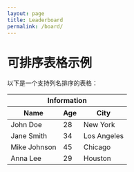 ```yaml
---
layout: page
title: Leaderboard
permalink: /board/
---
```


# 可排序表格示例

以下是一个支持列名排序的表格：

<table id="sortableTable">
    <thead>
        <tr>
            <th colspan="3">Information</th>
        </tr>
        <tr>
            <th onclick="sortTable(0)">Name</th>
            <th onclick="sortTable(1)">Age</th>
            <th onclick="sortTable(2)">City</th>
        </tr>
    </thead>
    <tbody>
        <tr>
            <td>John Doe</td>
            <td>28</td>
            <td>New York</td>
        </tr>
        <tr>
            <td>Jane Smith</td>
            <td>34</td>
            <td>Los Angeles</td>
        </tr>
        <tr>
            <td>Mike Johnson</td>
            <td>45</td>
            <td>Chicago</td>
        </tr>
        <tr>
            <td>Anna Lee</td>
            <td>29</td>
            <td>Houston</td>
        </tr>
    </tbody>
</table>

<script>
    function sortTable(columnIndex) {
        const table = document.getElementById("sortableTable");
        const tbody = table.querySelector("tbody");
        const rows = Array.from(tbody.querySelectorAll("tr"));

        // 判断当前排序方向
        const isAscending = table.getAttribute(`data-sort-direction-${columnIndex}`) === "asc";
        const newDirection = isAscending ? "desc" : "asc";
        table.setAttribute(`data-sort-direction-${columnIndex}`, newDirection);

        // 排序逻辑
        rows.sort((rowA, rowB) => {
            const cellA = rowA.querySelectorAll("td")[columnIndex].textContent.trim();
            const cellB = rowB.querySelectorAll("td")[columnIndex].textContent.trim();

            if (!isNaN(cellA) && !isNaN(cellB)) {
                // 如果是数字，按数字排序
                return isAscending ? cellA - cellB : cellB - cellA;
            } else {
                // 如果是文本，按字母排序
                return isAscending ? cellA.localeCompare(cellB) : cellB.localeCompare(cellA);
            }
        });

        // 清空并重新插入排序后的行
        tbody.innerHTML = "";
        rows.forEach(row => tbody.appendChild(row));
    }
</script>
